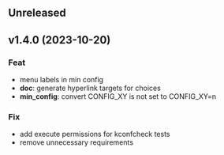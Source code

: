 ## Unreleased

## v1.4.0 (2023-10-20)

### Feat

- menu labels in min config
- **doc**: generate hyperlink targets for choices
- **min_config**: convert CONFIG_XY is not set to CONFIG_XY=n

### Fix

- add execute permissions for kconfcheck tests
- remove unnecessary requirements
